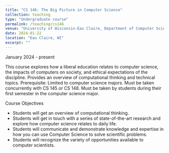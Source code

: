 ```yaml
---
title: "CS 146: The Big Picture in Computer Science"
collection: teaching
type: "Undergraduate course"
permalink: /teaching/cs146
venue: "University of Wisconsin-Eau Claire, Department of Computer Science"
date: 2024-01-22
location: "Eau Claire, WI"
excerpt: ""
---
```


January 2024 - present  

This course explores how a liberal education relates to computer science, the impacts of computers on society, and ethical expectations of the discipline. Provides an overview of computational thinking and technical topics. Prerequisite: Limited to computer science majors. Must be taken concurrently with CS 145 or CS 148. Must be taken by students during their first semester in the computer science major.

Course Objectives
- Students will get an overview of computational thinking.
- Students will get in touch with a series of state-of-the-art research and explore how computer science relates to daily life.
- Students will communicate and demonstrate knowledge and expertise in how you can use Computer Science to solve scientific problems.
- Students will recognize the variety of opportunities available to computer scientists.
